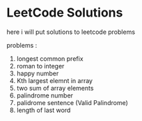 # LeetCode Solutions

here i will put solutions to leetcode problems

problems : 

1. longest common prefix
2. roman to integer
3. happy number
4. Kth largest elemnt in array
5. two sum of array elements
6. palindrome number
7. palidrome sentence (Valid Palindrome)
8. length of last word
